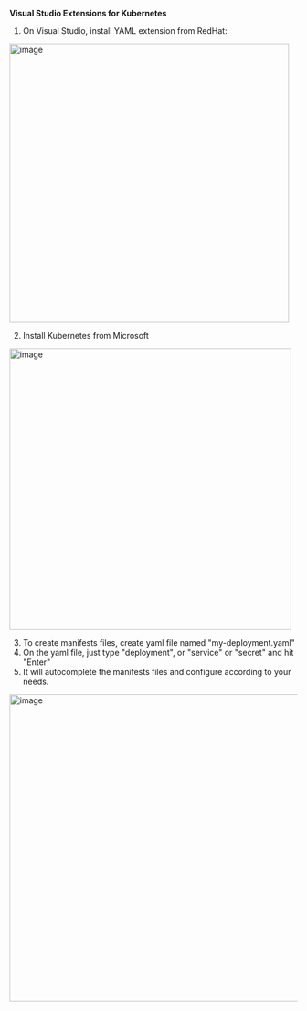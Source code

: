 **Visual Studio Extensions for Kubernetes**

1. On Visual Studio, install YAML extension from RedHat:
<img width="489" alt="image" src="https://github.com/user-attachments/assets/be8f2330-49d4-41ae-8e89-397b4cb62714">

2. Install Kubernetes from Microsoft

<img width="493" alt="image" src="https://github.com/user-attachments/assets/445de2f2-6110-48cc-b302-0799c7901685">

3. To create manifests files, create yaml file named "my-deployment.yaml"
4. On the yaml file, just type "deployment", or "service" or "secret" and hit "Enter"
5. It will autocomplete the manifests files and configure according to your needs.
<img width="538" alt="image" src="https://github.com/user-attachments/assets/46885ac8-069e-4fca-8563-c65560c7c909">

